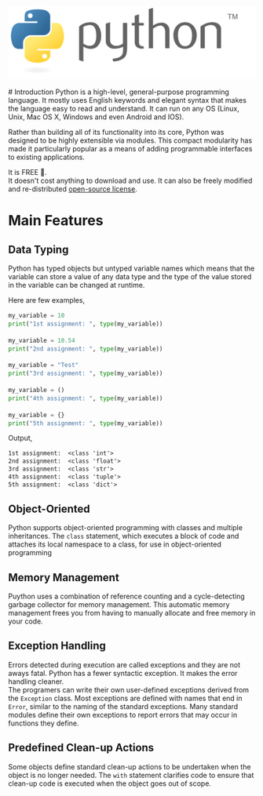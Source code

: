 <p align="center">
  <img src="./python-logo-generic.svg" />
</p>
# Introduction
Python is a high-level, general-purpose programming language. It mostly uses English keywords and elegant syntax that makes the language easy to read and understand. It can run on any OS (Linux, Unix, Mac OS X, Windows and even Android and IOS).

Rather than building all of its functionality into its core, Python was designed to be highly extensible via modules. This compact modularity has made it particularly popular as a means of adding programmable interfaces to existing applications.

It is FREE 🥳.
<br>
It doesn't cost anything to download and use. It can also be freely modified and re-distributed [open-source license](http://www.python.org/psf/license/).

# Main Features
## Data Typing
Python has typed objects but untyped variable names which means that the variable can store a value of any data type and the type of the value stored in the variable can be changed at runtime.

Here are few examples,

```python
my_variable = 10
print("1st assignment: ", type(my_variable))

my_variable = 10.54
print("2nd assignment: ", type(my_variable))

my_variable = "Test"
print("3rd assignment: ", type(my_variable))

my_variable = ()
print("4th assignment: ", type(my_variable))

my_variable = {}
print("5th assignment: ", type(my_variable))
```

Output,

```
1st assignment:  <class 'int'>
2nd assignment:  <class 'float'>
3rd assignment:  <class 'str'>
4th assignment:  <class 'tuple'>
5th assignment:  <class 'dict'>
```

## Object-Oriented
Python supports object-oriented programming with classes and multiple inheritances. The `class` statement, which executes a block of code and attaches its local namespace to a class, for use in object-oriented programming

## Memory Management
Puython uses a combination of reference counting and a cycle-detecting garbage collector for memory management. This automatic memory management frees you from having to manually allocate and free memory in your code.

## Exception Handling
Errors detected during execution are called exceptions and they are not aways fatal. Python has a fewer syntactic exception. It makes the error handling cleaner. <br>
The programers can write their own user-defined exceptions derived from the `Exception` class. Most exceptions are defined with names that end in `Error`, similar to the naming of the standard exceptions. Many standard modules define their own exceptions to report errors that may occur in functions they define.

## Predefined Clean-up Actions
Some objects define standard clean-up actions to be undertaken when the object is no longer needed. The `with` statement clarifies code to ensure that clean-up code is executed when the object goes out of scope. 